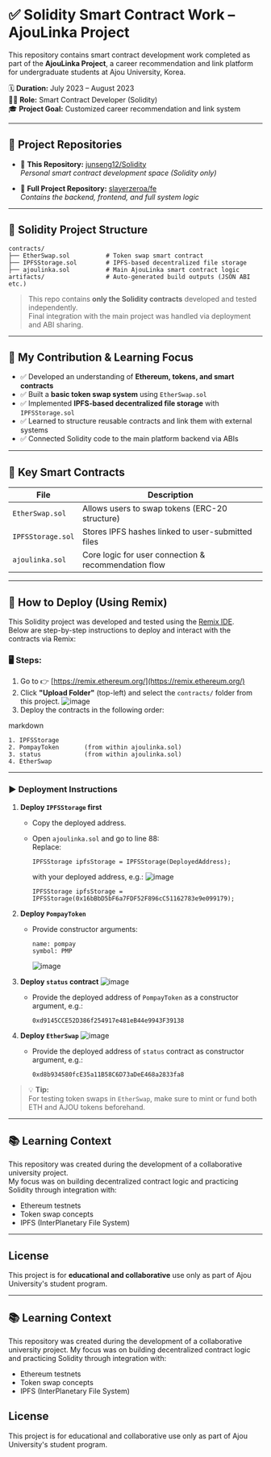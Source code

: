 # ✅ Solidity Smart Contract Work – AjouLinka Project

This repository contains smart contract development work completed as part of the **AjouLinka Project**, a career recommendation and link platform for undergraduate students at Ajou University, Korea.

🗓 **Duration:** July 2023 – August 2023  
👨‍💻 **Role:** Smart Contract Developer (Solidity)  
🎓 **Project Goal:** Customized career recommendation and link system

---

## 🔗 Project Repositories

- 🔹 **This Repository:** [junseng12/Solidity](https://github.com/junseng12/Solidity)  
  _Personal smart contract development space (Solidity only)_

- 🔹 **Full Project Repository:** [slayerzeroa/fe](https://github.com/slayerzeroa/fe)  
  _Contains the backend, frontend, and full system logic_

---

## 📁 Solidity Project Structure
```
contracts/
├── EtherSwap.sol          # Token swap smart contract
├── IPFSStorage.sol        # IPFS-based decentralized file storage
├── ajoulinka.sol          # Main AjouLinka smart contract logic
artifacts/                 # Auto-generated build outputs (JSON ABI etc.)
```
> This repo contains **only the Solidity contracts** developed and tested independently.  
> Final integration with the main project was handled via deployment and ABI sharing.

---

## 🎯 My Contribution & Learning Focus

- ✅ Developed an understanding of **Ethereum, tokens, and smart contracts**
- ✅ Built a **basic token swap system** using `EtherSwap.sol`
- ✅ Implemented **IPFS-based decentralized file storage** with `IPFSStorage.sol`
- ✅ Learned to structure reusable contracts and link them with external systems
- ✅ Connected Solidity code to the main platform backend via ABIs

---

## 🧠 Key Smart Contracts

| File               | Description                                     |
|--------------------|-------------------------------------------------|
| `EtherSwap.sol`     | Allows users to swap tokens (ERC-20 structure) |
| `IPFSStorage.sol`   | Stores IPFS hashes linked to user-submitted files |
| `ajoulinka.sol`     | Core logic for user connection & recommendation flow |

---

## 🔧 How to Deploy (Using Remix)

This Solidity project was developed and tested using the [Remix IDE](https://remix.ethereum.org/).  
Below are step-by-step instructions to deploy and interact with the contracts via Remix:

### 🖥️ Steps:

1. Go to 👉 [https://remix.ethereum.org/](https://remix.ethereum.org/)
2. Click **"Upload Folder"** (top-left) and select the `contracts/` folder from this project.
![image](https://github.com/user-attachments/assets/868c83fa-cbc6-4ffd-83b9-243c5331cd75)
3. Deploy the contracts in the following order:

markdown
```
1. IPFSStorage
2. PompayToken       (from within ajoulinka.sol)
3. status            (from within ajoulinka.sol)
4. EtherSwap
```

---

### ▶️ Deployment Instructions

1. **Deploy `IPFSStorage` first**  
   - Copy the deployed address.
   - Open `ajoulinka.sol` and go to line 88:  
     Replace:
     ```solidity
     IPFSStorage ipfsStorage = IPFSStorage(DeployedAddress);
     ```
     with your deployed address, e.g.:
     ![image](https://github.com/user-attachments/assets/67117aa8-8e38-492a-84a9-4fc6f38c49fc)

     ```solidity
     IPFSStorage ipfsStorage = IPFSStorage(0x16bBbD5bF6a7FDF52F896cC51162783e9e099179);
     ```

2. **Deploy `PompayToken`**  
   - Provide constructor arguments:  
     ```
     name: pompay
     symbol: PMP
     ```
     ![image](https://github.com/user-attachments/assets/a51fe646-db34-4e10-9489-22166e498332)

3. **Deploy `status` contract**
    ![image](https://github.com/user-attachments/assets/ce9d7139-21d8-4c53-a6db-c640a6d7cebd)
   - Provide the deployed address of `PompayToken` as a constructor argument, e.g.:
     ```
     0xd9145CCE52D386f254917e481eB44e9943F39138
     ```

5. **Deploy `EtherSwap`**
   ![image](https://github.com/user-attachments/assets/6f2ff4ea-95e6-4740-89d5-1f895791befc)
   - Provide the deployed address of `status` contract as constructor argument, e.g.:
     ```
     0xd8b934580fcE35a11B58C6D73aDeE468a2833fa8
     ```

> 💡 **Tip:**  
> For testing token swaps in `EtherSwap`, make sure to mint or fund both ETH and AJOU tokens beforehand.

---

## 📚 Learning Context

This repository was created during the development of a collaborative university project.  
My focus was on building decentralized contract logic and practicing Solidity through integration with:

- Ethereum testnets
- Token swap concepts
- IPFS (InterPlanetary File System)

---

## License

This project is for **educational and collaborative** use only as part of Ajou University's student program.

---

## 📚 Learning Context
This repository was created during the development of a collaborative university project.
My focus was on building decentralized contract logic and practicing Solidity through integration with:
- Ethereum testnets
- Token swap concepts
- IPFS (InterPlanetary File System)

##  License
This project is for educational and collaborative use only as part of Ajou University's student program.

